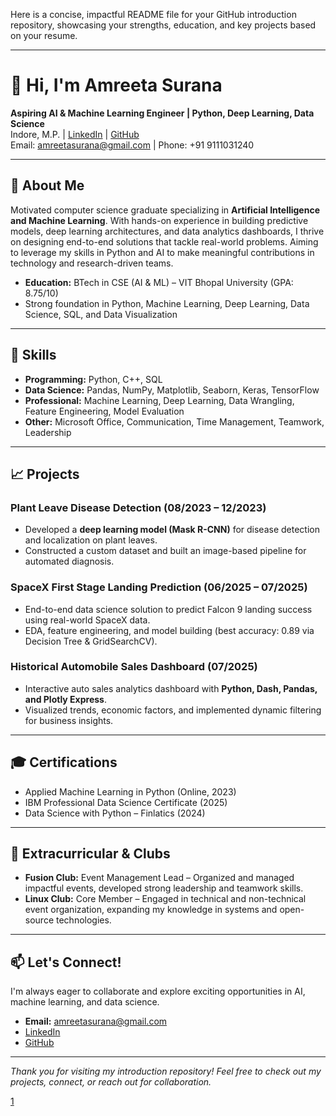 Here is a concise, impactful README file for your GitHub introduction repository, showcasing your strengths, education, and key projects based on your resume.

***

# 👋 Hi, I'm Amreeta Surana

**Aspiring AI & Machine Learning Engineer | Python, Deep Learning, Data Science**  
Indore, M.P. | [LinkedIn](https://linkedin.com/amreeta-surana) | [GitHub](https://github.com/AmreetaSurana)  
Email: amreetasurana@gmail.com | Phone: +91 9111031240

***

## 🚀 About Me

Motivated computer science graduate specializing in **Artificial Intelligence and Machine Learning**. With hands-on experience in building predictive models, deep learning architectures, and data analytics dashboards, I thrive on designing end-to-end solutions that tackle real-world problems. Aiming to leverage my skills in Python and AI to make meaningful contributions in technology and research-driven teams.

- **Education:** BTech in CSE (AI & ML) – VIT Bhopal University (GPA: 8.75/10)
- Strong foundation in Python, Machine Learning, Deep Learning, Data Science, SQL, and Data Visualization

***

## 🧠 Skills

- **Programming:** Python, C++, SQL  
- **Data Science:** Pandas, NumPy, Matplotlib, Seaborn, Keras, TensorFlow  
- **Professional:** Machine Learning, Deep Learning, Data Wrangling, Feature Engineering, Model Evaluation  
- **Other:** Microsoft Office, Communication, Time Management, Teamwork, Leadership

***

## 📈 Projects

### Plant Leave Disease Detection (08/2023 – 12/2023)
- Developed a **deep learning model (Mask R-CNN)** for disease detection and localization on plant leaves.
- Constructed a custom dataset and built an image-based pipeline for automated diagnosis.

### SpaceX First Stage Landing Prediction (06/2025 – 07/2025)
- End-to-end data science solution to predict Falcon 9 landing success using real-world SpaceX data.
- EDA, feature engineering, and model building (best accuracy: 0.89 via Decision Tree & GridSearchCV).

### Historical Automobile Sales Dashboard (07/2025)
- Interactive auto sales analytics dashboard with **Python, Dash, Pandas, and Plotly Express**.
- Visualized trends, economic factors, and implemented dynamic filtering for business insights.

***

## 🎓 Certifications

- Applied Machine Learning in Python (Online, 2023)
- IBM Professional Data Science Certificate (2025)
- Data Science with Python – Finlatics (2024)

***

## 🌟 Extracurricular & Clubs

- **Fusion Club:** Event Management Lead – Organized and managed impactful events, developed strong leadership and teamwork skills.
- **Linux Club:** Core Member – Engaged in technical and non-technical event organization, expanding my knowledge in systems and open-source technologies.

***

## 📫 Let's Connect!

I'm always eager to collaborate and explore exciting opportunities in AI, machine learning, and data science.

- **Email:** amreetasurana@gmail.com
- [LinkedIn](https://linkedin.com/amreeta-surana)  
- [GitHub](https://github.com/AmreetaSurana)

***

*Thank you for visiting my introduction repository! Feel free to check out my projects, connect, or reach out for collaboration.*

[1](https://ppl-ai-file-upload.s3.amazonaws.com/web/direct-files/attachments/38970248/25844e1f-28d4-499f-a0ad-bc46206caf7b/Amreeta-Surana-Resume.pdf)
